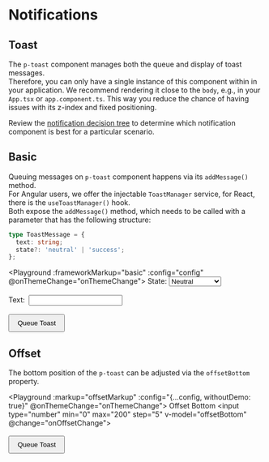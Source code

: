 # Notifications

## Toast

The `p-toast` component manages both the queue and display of toast messages.  
Therefore, you can only have a single instance of this component within in your application. We recommend rendering it close to the `body`, e.g., in your `App.tsx` or `app.component.ts`. This way you reduce the chance of having issues with its z-index and fixed positioning.  

Review the [notification decision tree](components/notifications/decision-tree) to determine which notification component is best for a particular scenario.

## Basic

Queuing messages on `p-toast` component happens via its `addMessage()` method.  
For Angular users, we offer the injectable `ToastManager` service, for React, there is the `useToastManager()` hook.  
Both expose the `addMessage()` method, which needs to be called with a parameter that has the following structure:

```ts
type ToastMessage = {
  text: string;
  state?: 'neutral' | 'success';
};
```

<Playground :frameworkMarkup="basic" :config="config" @onThemeChange="onThemeChange">
  <label>
    State:
    <select v-model="toastState">
      <option disabled>Select a state</option>
      <option value="neutral">Neutral</option>
      <option value="success">Success</option>
    </select>
  </label>
  <br><br>
  <label>
    Text:&nbsp;
    <input type="text" v-model="toastText">
  </label>
  <br><br>
  <button type="button" v-on:click="queueToast()">Queue Toast</button>
</Playground>

## Offset

The bottom position of the `p-toast` can be adjusted via the `offsetBottom` property.

<Playground :markup="offsetMarkup" :config="{...config, withoutDemo: true}" @onThemeChange="onThemeChange">
  <label>
    Offset Bottom
    <input type="number" min="0" max="200" step="5" v-model="offsetBottom" @change="onOffsetChange">
  </label>
  <br><br>
  <button type="button" v-on:click="queueToast()">Queue Toast</button>
</Playground>

<!-- shared across playgrounds -->
<p-toast ref="toast"></p-toast>

<script lang="ts">
  import Vue from 'vue';
  import Component from 'vue-class-component';
  import { getToastCodeSamples } from '@porsche-design-system/shared';
  import { defaultToastOffset } from '@porsche-design-system/components/src/components/feedback/toast/toast/toast-utils';
  import type { Theme } from '@/models';
  
  @Component
  export default class Code extends Vue {
    config = { themeable: true };

    toastState = 'neutral';
    toastText = 'Some message';
    toastCounter = 1;
    offsetBottom = defaultToastOffset.s;
    
    get basic() { 
      return Object.entries(getToastCodeSamples()).reduce((result, [key, markup]) => ({
        ...result,
        [key]: markup
          .replace(/(state:) 'success'/, `$1 '${this.toastState}'`)
          .replace(/(Some message)/, this.toastText)
      }), {});
    }

    get offsetMarkup() {
      return `<p-toast offset-bottom="${this.offsetBottom}"></p-toast>`;
    }

    queueToast(): void {
      this.$refs.toast.addMessage({ text: `${this.toastText} ${this.toastCounter}`, state: this.toastState });
      this.toastCounter++;
    }

    onThemeChange(theme: Theme): void {
      this.$refs.toast.theme = theme;
    }

    onOffsetChange(): void {
      this.$refs.toast.offsetBottom = this.offsetBottom;
    }
  }
</script>

<style lang="scss" scoped>
  button {
    padding: .5rem 1rem;
  }
  .example--dark label {
    color: white
  }
</style>